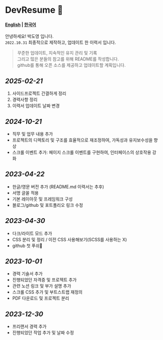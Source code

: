 # DevResume 🚀

#### **[English](./README.md) | [한국어](./READMEKR.md)**

안녕하세요! 박도영 입니다. <br>
`2022.10.31` 최종적으로 제작하고, 업데이트 한 이력서 입니다.

> 꾸준한 업데이트, 지속적인 유지 관리 및 기록 <BR>
> 그리고 많은 분들의 참고를 위해 README를 작성합니다. <BR>
> github를 통해 오픈 소스를 제공하고 업데이트할 계획입니다.

## _2025-02-21_

1. 사이드프로젝트 간결하게 정리
2. 경력사항 정리
3. 이력서 업데이트 날짜 변경

## _2024-10-21_

- 직무 및 업무 내용 추가
- 프로젝트의 디렉토리 및 구조를 효율적으로 재조정하여, 가독성과 유지보수성을 향상
- 스크롤 이벤트 추가: 페이지 스크롤 이벤트를 구현하여, 인터페이스의 상호작용 강화

## _2023-04-22_

- 한글/영문 버전 추가 (README.md 이력서는 추후)
- 서명 글꼴 적용
- 기본 레이아웃 및 프레임워크 구성
- 블로그/github 및 포트폴리오 링크 수정

## _2023-04-30_

- 다크/라이트 모드 추가
- CSS 분리 및 정리 / 이전 CSS 사용해보기(SCSS를 사용하는 X)
- github 첫 푸쉬🚀

## _2023-10-01_

- 경력 기술서 추가
- 진행되었던 자격증 및 프로젝트 추가
- 관련 노션 링크 및 부가 설명 추가
- 스크롤 CSS 추가 및 부트스트랩 재정의
- PDF 다운로드 및 프로젝트 분리

## _2023-12-30_

- 프리랜서 경력 추가
- 진행되었던 작업 추가 및 날짜 수정
